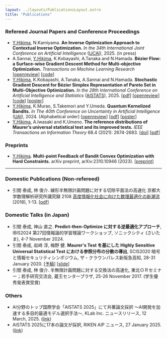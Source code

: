 ```yaml
---
layout: ../layouts/PublicationsLayout.astro
title: "Publications"
---
```


### Refereed Journal Papers and Conference Proceedings

- [Y.Hikima](/), N.Kamiyama.
**An Inverse Optimization Approach to Contextual Inverse Optimization.**
*In the 34th International Joint Conference on Artificial Intelligence* ([IJCAI](https://2025.ijcai.org/)), 2025. (in press)
- A.Sannai, [Y.Hikima](/), K.Kobayashi, A.Tanaka and N.Hamada. 
**Bézier Flow: a Surface-wise Gradient Descent Method for Multi-objective Optimization.**
*Transactions on Machine Learning Research* [[openreview](https://openreview.net/pdf?id=I1gALvbRxj)] [[code](https://github.com/hikimay/bezier-flow)]
- [Y.Hikima](/), K.Kobayashi, A.Tanaka, A.Sannai and N.Hamada. 
**Stochastic Gradient Descent for Bézier Simplex Representation of Pareto Set in Multi-Objective Optimization.** 
*In the 28th International Conference on Artificial Intelligence and Statistics* ([AISTATS](https://aistats.org/aistats2025/)), 2025. 
[[pdf](https://proceedings.mlr.press/v258/hikima25a.html)] [[openreview](https://openreview.net/forum?id=vz7EADbj4t)] [[code](https://github.com/hikimay/sgd-bf)] [[poster](/assets/posters/aistats-2025_poster.pdf)]
- [Y.Hikima](/), K.Murao, S.Takemori and Y.Umeda. 
**Quantum Kernelized Bandits.** 
*In The 40th Conference on Uncertainty in Artificial Intelligence* ([UAI](https://www.auai.org/uai2024/)), 2024. (Alphabetical order) 
[[openreview](https://openreview.net/forum?id=3GtCwa9nky)] [[pdf](https://openreview.net/pdf?id=3GtCwa9nky)] [[poster](/assets/posters/uai-2024_poster.pdf)]
- [Y.Hikima](/), A.Iwasaki and K.Umeno. 
**The reference distributions of Maurer’s universal statistical test and its improved tests.** 
*IEEE Transactions on Information Theory* 68.4 (2021): 2674-2683.
[[doi](https://doi.org/10.1109/TIT.2021.3131691)] [[pdf](https://ieeexplore.ieee.org/stamp/stamp.jsp?arnumber=9631293)]

### Preprints

- [Y.Hikima](/). **Multi-point Feedback of Bandit Convex Optimization with Hard Constraints.** arXiv preprint, arXiv:2310.10946 (2023). [[preprint](https://arxiv.org/abs/2310.10946)]

<Hr />

### Domestic Publications (Non-refereed)

- 引間 泰成, 林 俊介. 線形半無限計画問題に対する切除平面法の高速化 京都大学数理解析研究所講究録 2108 [高度情報化社会に向けた数理最適化の新潮流](https://repository.kulib.kyoto-u.ac.jp/dspace/handle/2433/251501) (2018), 1-13. [[pdf](https://www.kurims.kyoto-u.ac.jp/~kyodo/kokyuroku/contents/pdf/2108-01.pdf)]

### Domestic Talks (in Japan)

- 引間 泰成, 神山 直之. **Predict-then-Optimize に対する逆最適化アプローチ**, IBIS2024 第27回情報論的学習理論ワークショップ, ソニックシティ (さいたま), 4-7 November 2024.
- 引間 泰成, 岩﨑 淳, 梅野 健. **Maurer's Test を基にした Highly Sensitive Universal Statistical Test における参照分布の分散の導出**, SCIS2020 暗号と情報セキュリティシンポジウム, ザ・クラウンパレス新阪急高知, 28-31 January 2020. [[予稿](/assets/scis-2020_draft.pdf)] [[slide](/assets/slides/scis-2020_slide.pdf)]
- 引間 泰成, 林 俊介. 半無限計画問題に対する交換法の高速化, 東北ＯＲセミナー；若手研究交流会, 蔵王センタープラザ, 25-26 November 2017. (学生優秀発表賞受賞)

### Others

- AI分野のトップ国際学会「AISTATS 2025」にて共著論文採択 〜AI開発を加速する多目的最適モデル選択手法〜, KLab Inc. ニュースリリース, 12 March, 2025. ([link](https://www.klab.com/jp/press/release/2025/0312/aistats.html))
- AISTATS 2025に17本の論文が採択, RIKEN AIP ニュース, 27 January 2025. ([link](https://aip.riken.jp/news/aistats2025/?lang=ja))